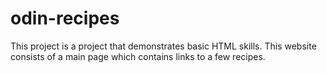 # odin-recipes
This project is a project that demonstrates basic HTML skills. This website consists of a main page which contains links to a few recipes. 